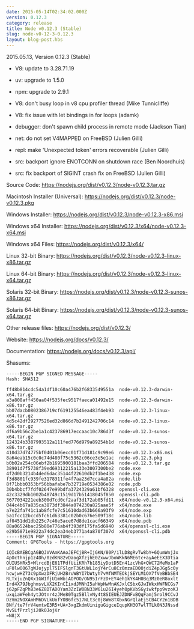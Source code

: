 ```yaml
---
date: 2015-05-14T02:34:02.000Z
version: 0.12.3
category: release
title: Node v0.12.3 (Stable)
slug: node-v0-12-3-0.12.3
layout: blog-post.hbs
---
```


2015.05.13, Version 0.12.3 (Stable)

* V8: update to 3.28.71.19

* uv: upgrade to 1.5.0

* npm: upgrade to 2.9.1

* V8: don't busy loop in v8 cpu profiler thread (Mike Tunnicliffe)

* V8: fix issue with let bindings in for loops (adamk)

* debugger: don't spawn child process in remote mode (Jackson Tian)

* net: do not set V4MAPPED on FreeBSD (Julien Gilli)

* repl: make 'Unexpected token' errors recoverable (Julien Gilli)

* src: backport ignore ENOTCONN on shutdown race (Ben Noordhuis)

* src: fix backport of SIGINT crash fix on FreeBSD (Julien Gilli)


Source Code: https://nodejs.org/dist/v0.12.3/node-v0.12.3.tar.gz

Macintosh Installer (Universal): https://nodejs.org/dist/v0.12.3/node-v0.12.3.pkg

Windows Installer: https://nodejs.org/dist/v0.12.3/node-v0.12.3-x86.msi

Windows x64 Installer: https://nodejs.org/dist/v0.12.3/x64/node-v0.12.3-x64.msi

Windows x64 Files: https://nodejs.org/dist/v0.12.3/x64/

Linux 32-bit Binary: https://nodejs.org/dist/v0.12.3/node-v0.12.3-linux-x86.tar.gz

Linux 64-bit Binary: https://nodejs.org/dist/v0.12.3/node-v0.12.3-linux-x64.tar.gz

Solaris 32-bit Binary: https://nodejs.org/dist/v0.12.3/node-v0.12.3-sunos-x86.tar.gz

Solaris 64-bit Binary: https://nodejs.org/dist/v0.12.3/node-v0.12.3-sunos-x64.tar.gz

Other release files: https://nodejs.org/dist/v0.12.3/

Website: https://nodejs.org/docs/v0.12.3/

Documentation: https://nodejs.org/docs/v0.12.3/api/

Shasums:
```
-----BEGIN PGP SIGNED MESSAGE-----
Hash: SHA512

ff48b814cdc54a1df10c60a476b2f6833549551a  node-v0.12.3-darwin-x64.tar.gz
a3a808aff450aa04f535fec9517faeca01492e15  node-v0.12.3-darwin-x86.tar.gz
bb07dacb0802386719cf619125546ea483f4eb93  node-v0.12.3-linux-x64.tar.gz
4d5c42df29277526ed32d866d7b2491242706c14  node-v0.12.3-linux-x86.tar.gz
df6a9b56c2be1a1c423786917eccaac10c786d3f  node-v0.12.3-sunos-x64.tar.gz
124324b3387993512a111fed776d979a89254b1d  node-v0.12.3-sunos-x86.tar.gz
410d37d74775bf0401b06ecc01f71d181c9c99e6  node-v0.12.3-x86.msi
8a64eab15c0c0c74d480f75c5362c06ce3e5e1ac  node-v0.12.3.pkg
b0b02a254c06ebf2b1695900181baa3ffd206584  node-v0.12.3.tar.gz
38901d7f5738f39ed69312215a133e3007300be2  node.exe
4f2d0b3214b4ded6dac35144f22610db2f1be438  node.exp
f3d8801fc939fe3178311fe4f7aa23d7cca4a82a  node.lib
8f71bbb0353bf56bbafabe7b32719e0534386e02  node.pdb
30b4bbcf7fdf02647e99bdfa3724329a61bf6328  openssl-cli.exe
42c3329db1002b48749c1519d17b51418045f850  openssl-cli.pdb
3677034221eeb300d7cd0cf2aaf3d172ab05fd11  x64/node-v0.12.3-x64.msi
044c4b67a835ca3873df3844a074230a825aae5f  x64/node.exe
a7e22fa741c1ab8fcfe7c51610dad63b666a93f9  x64/node.exp
5a1fcc12bccd5fc61d63381c02b0c676e509f18c  x64/node.lib
af0451dd1db225c7c46e5ace67d8de1cacf66349  x64/node.pdb
88a06524bac25b80e776ab4f393df175fa5d6940  x64/openssl-cli.exe
e29b5871e9822a74dc2ea34eb3771a4a870f307d  x64/openssl-cli.pdb
-----BEGIN PGP SIGNATURE-----
Comment: GPGTools - https://gpgtools.org

iQIcBAEBCgAGBQJVVAmKAAoJEFCjBR+IjGKN/80P/ilLD8gRvTw8bY+6QumWnjJx
4pOcthnjp1z4Dh/0zdKN82vDaogXfzjhE0ZxwwJboWKkN6ME6tc+ayAeEEX3Dtia
OUIUSHRx5+MlrcdBjE61TPdfUiiKRh7b185iyDotD5En41zcVhG+QWC72MeMo1aP
uF0lwO067gWJojypl75IFSlgnT3GtUWL1ojY4rCu8Cz0mzaED0OjdiZ4pJGg5c0y
hcwjwHZ73c9pXwzDFRjUH2BruWBYI7bWtyh7vMfNMTEOkjSEYLM1OX7fVeBBbSE4
RLTxjuZnQXx1GWIfjU1mWbjAOPOO/ON95IrFzD+EY4eh1kYK4H0Bq3Mz0eR8oxlt
Ird4X79JbghmsvLVX2KInCIixdJMNhI5ahWpHwMnAKJxlCSbxGJwIWkxHWFNCGs7
j62pFZqPhB3e6Z8DTADOYam3ZzIW0BN33W61u26I4yehOpKVbSGyiwkfpp9vzoKJ
uxqiaWFeh4ytJOtnr4zJMe80Tgz5BllvNy4t8SIEUEJZDNFvBQqFamj5rol9CCvJ
DzVm2NOXAmHM6DVLkUofYOB6fc517NLt3c0j8Wm8TXbxNGrQlaEjSCB4CY2n1BDB
BNf/te7frV4emtwE3R5+UA+3xgZkdmUiniguGigceIqupKH3O7wlTTLk0N3JNssd
MvSLfPrzlji20kOJojKr
=N8jX
-----END PGP SIGNATURE-----
```
